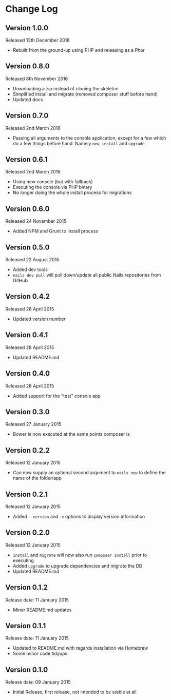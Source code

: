 # Change Log


## Version 1.0.0

Released 13th December 2018

- Rebuilt from the ground-up using PHP and releasing as a Phar


## Version 0.8.0

Released 8th November 2016

- Downloading a zip instead of cloning the skeleton
- Simplified install and migrate (removed composer stuff before hand)
- Updated docs


## Version 0.7.0

Released 2nd March 2016

- Passing all arguments to the console application, except for a few which do a few things before hand.
  Namely `new`, `install` and `upgrade`


## Version 0.6.1

Released 2nd March 2016

- Using new console (but with fallback)
- Executing the console via PHP binary
- No longer doing the whole install process for migrations

## Version 0.6.0

Released 24 November 2015

- Added NPM and Grunt to install process


## Version 0.5.0

Released 22 August 2015

- Added dev tools
- `nails dev pull` will pull down/update all public Nails repositories from GitHub


## Version 0.4.2

Released 28 April 2015

- Updated version number


## Version 0.4.1

Released 28 April 2015

- Updated README.md


## Version 0.4.0

Released 28 April 2015

- Added support for the "test" console app


## Version 0.3.0

Released 27 January 2015

- Bower is now executed at the same points composer is


## Version 0.2.2

Released 12 January 2015

- Can now supply an optional second argument to `nails new` to define the name of the folder/app


## Version 0.2.1

Released 12 January 2015

- Added `--version` and `-v` options to display version information


## Version 0.2.0

Released 12 January 2015

- `install` and `migrate` will now also run `composer install` prior to executing
- Added `upgrade` to upgrade dependencies and migrate the DB
- Updated README.md


## Version 0.1.2

Release date: 11 January 2015

- Minor README.md updates


## Version 0.1.1

Release date: 11 January 2015

- Updated to README.md with regards installation via Homebrew
- Some minor code tidyups


## Version 0.1.0

Release date: 09 January 2015

- Initial Release, first release, not intended to be stable at all.
